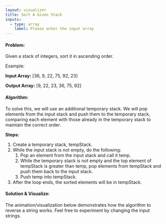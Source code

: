 ```yaml
---
layout: visualizer
title: Sort A Given Stack
inputs:
  - type: array
    label: Please enter the input array
---
```


#### Problem:

Given a stack of integers, sort it in ascending order.

Example: 

**Input Array:** [36, 9, 22, 75, 92, 23]

**Output Array:** [9, 22, 23, 36, 75, 92]

#### Algorithm:

To solve this, we will use an additional temporary stack. We will pop elements from the input stack and push them to the temporary stack, comparing each element with those already in the temporary stack to maintain the correct order.

**Steps:**

1. Create a temporary stack, tempStack.
2. While the input stack is not empty, do the following:
    1. Pop an element from the input stack and call it temp.
    2. While the temporary stack is not empty and the top element of tempStack is greater than temp, pop elements from tempStack and push them back to the input stack.
    3. Push temp into tempStack.
3. After the loop ends, the sorted elements will be in tempStack.

#### Solution & Visualize:

The animation/visualization below demonstrates how the algorithm to reverse a string works. Feel free to experiment by changing the input strings.

